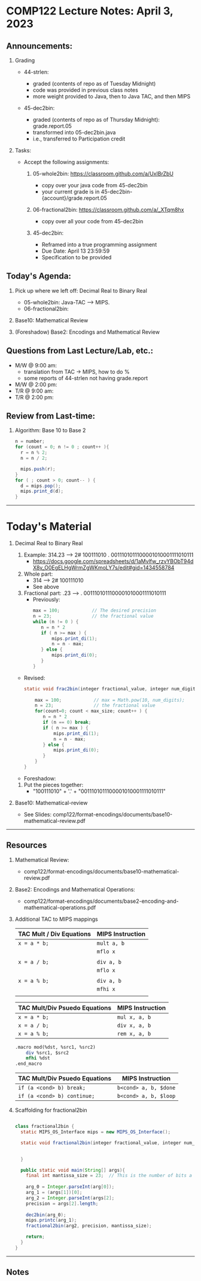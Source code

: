 # COMP122 Lecture Notes: April 3, 2023

## Announcements:
   1. Grading
      - 44-strlen:
          - graded (contents of repo as of Tuesday Midnight)
          - code was provided in previous class notes
          - more weight provided to Java, then to Java TAC, and then MIPS

      - 45-dec2bin:
          - graded (contents of repo as of Thursday Midnight): grade.report.05
          - transformed into 05-dec2bin.java
          - i.e., transferred to Participation credit

   1. Tasks:
      - Accept the following assignments:
        1. 05-whole2bin: https://classroom.github.com/a/UxIBrZbU
           - copy over your java code from 45-dec2bin
           - your current grade is in 45-dec2bin-{account}/grade.report.05

        1. 06-fractional2bin: https://classroom.github.com/a/_XTqm8hx
           - copy over all your code from 45-dec2bin

        1. 45-dec2bin:
           - Reframed into a true programming assignment
           - Due Date: April 13 23:59:59
           - Specification to be provided

## Today's Agenda:
   1. Pick up where we left off:  Decimal Real to Binary Real
      - 05-whole2bin:  Java-TAC --> MIPS.
      - 06-fractional2bin:

   1. Base10: Mathematical Review
   1. (Foreshadow) Base2: Encodings and Mathematical Review


## Questions from Last Lecture/Lab, etc.:
   * M/W @ 9:00 am: 
      - translation from TAC -> MIPS, how to do %
      - some reports of 44-strlen not having grade.report
   * M/W @ 2:00 pm: 
   * T/R @ 9:00 am: 
   * T/R @ 2:00 pm: 


## Review from Last-time:

   1. Algorithm: Base 10 to Base 2
      ```java
      n = number;
      for (count = 0; n != 0 ; count++ ){
        r = n % 2;
        n = n / 2;

        mips.push(r);
      }
      for ( ; count > 0; count-- ) {
        d = mips.pop();
        mips.print_d(d);
      }
      ```

---
# Today's Material

  1. Decimal Real to Binary Real 
      1. Example:   314.23 -->  2# 100111010 . 0011101011100001010001111010111
         - https://docs.google.com/spreadsheets/d/1aMvlfw_rzvYBObT94dX8v_O0EgELHgWrmZgWKmoLY7s/edit#gid=1434558784
      1. Whole part:  
         - 314 --> 2# 100111010
         - See above
      1. Fractional part: .23 --> . 0011101011100001010001111010111
         - Previously:
           ```java
           max = 100;            // The desired precision
           n = 23;               // the fractional value
           while (n != 0 ) {
              n = n * 2
              if ( n >= max ) {
                  mips.print_di(1);
                  n = n - max; 
              } else {
                  mips.print_di(0);
              }
           }
           ```

        - Revised:
          ```java
          static void frac2bin(integer fractional_value, integer num_digits, int max_size) {
  
              max = 100;            // max = Math.pow(10, num_digits);
              n = 23;               // the fractional value
              for(count=0; count < max_size; count++ ) {
                 n = n * 2
                 if (n == 0) break;
                 if ( n >= max ) {
                     mips.print_di(1);
                     n = n - max; 
                 } else {
                     mips.print_di(0);
                 }
              }
          }
          ```
       - Foreshadow:  


      1. Put the pieces together:
         - "100111010" + '.' + "0011101011100001010001111010111"

   1. Base10: Mathematical-review
      - See Slides: comp122/format-encodings/documents/base10-mathematical-review.pdf
 

---
## Resources

  1. Mathematical Review: 
     - comp122/format-encodings/documents/base10-mathematical-review.pdf

  1. Base2: Encodings and Mathematical Operations: 
     - comp122/format-encodings/documents/base2-encoding-and-mathematical-operations.pdf

  1. Additional TAC to MIPS mappings

     | TAC Mult / Div Equations      | MIPS Instruction          |
     |-------------------------------|---------------------------|
     | `x = a * b;`                  | `mult a, b`               |
     |                               | `mflo x`                  |
     |                               |                           |
     | `x = a / b;`                  | `div a, b`                |
     |                               | `mflo x`                  |
     |                               |                           |
     | `x = a % b;`                  | `div a, b`                |
     |                               | `mfhi x`                  |
     |                               |                           |

     | TAC Mult/Div Psuedo Equations | MIPS Instruction          |
     |-------------------------------|---------------------------|
     | `x = a * b;`                  | `mul x, a, b`             |
     | `x = a / b;`                  | `div x, a, b`             |
     | `x = a % b;`                  | `rem x, a, b`             |

     ```mips
     .macro mod(%dst, %src1, %src2)
         div %src1, $src2
         mfhi %dst
     .end_macro
     ```

     | TAC Mult/Div Psuedo Equations | MIPS Instruction          |
     |-------------------------------|---------------------------|
     | `if (a <cond> b) break;`      | `b<cond> a, b, $done`     |
     | `if (a <cond> b) continue;`   | `b<cond> a, b, $loop`     |


  1. Scaffolding for fractional2bin

     ```java

     class fractional2bin {
       static MIPS_OS_Interface mips = new MIPS_OS_Interface();
     
       static void fractional2bin(integer fractional_value, integer num_digits, int max_size) {
     
       
       }
     
       public static void main(String[] args){
         final int mantissa_size = 23;  // This is the number of bits a binary32 mantissa
      
         arg_0 = Integer.parseInt(arg[0]);
         arg_1 = (args[1])[0];
         arg_2 = Integer.parseInt(args[2];
         precision = args[2].length;
      
         dec2bin(arg_0);
         mips.printc(arg_1);
         fractional2bin(arg2, precision, mantissa_size);
     
         return;
       } 
     }
     ```  


---
## Notes
<!-- This section is for students to place their notes -->


